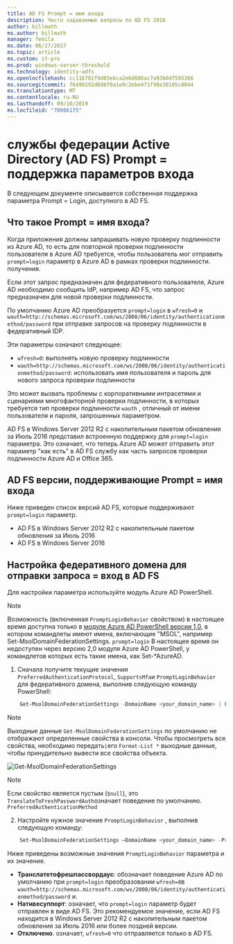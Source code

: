 ```yaml
---
title: AD FS Prompt = имя входа
description: Часто задаваемые вопросы по AD FS 2016
author: billmath
ms.author: billmath
manager: femila
ms.date: 06/27/2017
ms.topic: article
ms.custom: it-pro
ms.prod: windows-server-threshold
ms.technology: identity-adfs
ms.openlocfilehash: cc116701f9d03e6ca2e6d086ac7a93b0df595366
ms.sourcegitcommit: f6490192d686f0a1e0c2ebe471f98e30105c0844
ms.translationtype: MT
ms.contentlocale: ru-RU
ms.lasthandoff: 09/10/2019
ms.locfileid: "70866175"
---
```

# <a name="active-directory-federation-services-promptlogin-parameter-support"></a>службы федерации Active Directory (AD FS) Prompt = поддержка параметров входа

В следующем документе описывается собственная поддержка параметра Prompt = Login, доступного в AD FS.

## <a name="what-is-promptlogin"></a>Что такое Prompt = имя входа?

Когда приложения должны запрашивать новую проверку подлинности из Azure AD, то есть для повторной проверки подлинности пользователя в Azure AD требуется, чтобы пользователь мог отправить `prompt=login` параметр в Azure AD в рамках проверки подлинности. получения.

Если этот запрос предназначен для федеративного пользователя, Azure AD необходимо сообщить IdP, например AD FS, что запрос предназначен для новой проверки подлинности.

По умолчанию Azure AD преобразуется `prompt=login` в `wfresh=0` и `wauth=http://schemas.microsoft.com/ws/2008/06/identity/authenticationmethod/password` при отправке запросов на проверку подлинности в федеративный IDP.

Эти параметры означают следующее:

- `wfresh=0`: выполнять новую проверку подлинности
- `wauth=http://schemas.microsoft.com/ws/2008/06/identity/authenticationmethod/password`: использовать имя пользователя и пароль для нового запроса проверки подлинности

Это может вызвать проблемы с корпоративными интрасетями и сценариями многофакторной проверки подлинности, в которых требуется тип проверки подлинности `wauth` , отличный от имени пользователя и пароля, запрошенных параметром.  

AD FS в Windows Server 2012 R2 с накопительным пакетом обновления за Июль 2016 представил встроенную поддержку для `prompt=login` параметра. Это означает, что теперь Azure AD может отправить этот параметр "как есть" в AD FS службу как часть запросов проверки подлинности Azure AD и Office 365.

## <a name="ad-fs-versions-that-support-promptlogin"></a>AD FS версии, поддерживающие Prompt = имя входа

Ниже приведен список версий AD FS, которые поддерживают `prompt=login` параметр.

- AD FS в Windows Server 2012 R2 с накопительным пакетом обновления за Июль 2016
- AD FS в Windows Server 2016

## <a name="how-to-configure-a-federated-domain-to-send-promptlogin-to-ad-fs"></a>Настройка федеративного домена для отправки запроса = вход в AD FS

Для настройки параметра используйте модуль Azure AD PowerShell.

> [!NOTE]
> Возможность (включенная `PromptLoginBehavior` свойством) в настоящее время доступна только в [модуле Azure AD PowerShell версии 1,0](https://connect.microsoft.com/site1164/Downloads/DownloadDetails.aspx?DownloadID=59185), в котором командлеты имеют имена, включающие "MSOL", например Set-MsolDomainFederationSettings. `prompt=login`  В настоящее время он недоступен через версию 2,0 модуля Azure AD PowerShell, у командлетов которых есть такие имена, как Set-\*AzureAD.

1. Сначала получите текущие значения `PreferredAuthenticationProtocol`, `SupportsMfa`и `PromptLoginBehavior` для федеративного домена, выполнив следующую команду PowerShell:

```powershell
    Get-MsolDomainFederationSettings -DomainName <your_domain_name> | Format-List *
```

> [!NOTE]
> Выходные данные `Get-MsolDomainFederationSettings` по умолчанию не отображают определенные свойства в консоли. Чтобы просмотреть все свойства, необходимо передать`|`его `Format-List *` выходные данные, чтобы принудительно вывести все свойства объекта.

![Get-MsolDomainFederationSettings](media/AD-FS-Prompt-Login/GetMsol.png)

> [!NOTE]
> Если свойство является пустым (`$null`), это `TranslateToFreshPasswordAuth`означает поведение по умолчанию. `PreferredAuthenticationMethod`

2. Настройте нужное значение `PromptLoginBehavior` , выполнив следующую команду:

```powershell
    Set-MsolDomainFederationSettings –DomainName <your_domain_name> -PreferredAuthenticationProtocol <current_value_from_step1> -SupportsMfa <current_value_from_step1> -PromptLoginBehavior <TranslateToFreshPasswordAuth|NativeSupport|Disabled>
```

Ниже приведены возможные значения `PromptLoginBehavior` параметра и их значение.

- **Транслатетофрешпассвордаус**: обозначает поведение Azure AD по умолчанию при `prompt=login` преобразовании `wfresh=0`в `wauth=http://schemas.microsoft.com/ws/2008/06/identity/authenticationmethod/password` и.
- **Нативесуппорт**: означает, что `prompt=login` параметр будет отправлен в виде AD FS. Это рекомендуемое значение, если AD FS находится в Windows Server 2012 R2 с накопительным пакетом обновления за Июль 2016 или более поздней версии.
- **Отключено**. означает, `wfresh=0` что отправляется только в AD FS.
